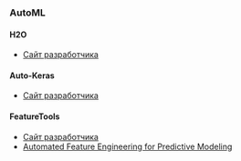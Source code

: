 ### AutoML
#### H2O
* [Сайт разработчика](https://www.h2o.ai/)

#### Auto-Keras
* [Сайт разработчика](https://autokeras.com/start/)

#### FeatureTools 
* [Сайт разработчика](https://www.featuretools.com/)
* [Automated Feature Engineering for Predictive Modeling](https://towardsdatascience.com/automated-feature-engineering-for-predictive-modeling-d8c9fa4e478b)

